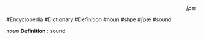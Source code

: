 
<div align="right"><i>ʃpæ</i></div>

#Encyclopedia #Dictionary #Definition #noun #shpe #ʃpæ #sound

*noun*
**Definition :** sound